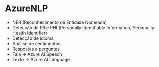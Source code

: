 # AzureNLP

- NER (Reconhecimento de Entidade Nomeada)
- Detecção de PII e PHI (Personally Identifiable Information, Personally Health Identifier)
- Detecção de idioma
- Análise de sentimentos
- Respostas a perguntas 
- Fala -> Azure AI Speech
- Texto -> Azure AI Language